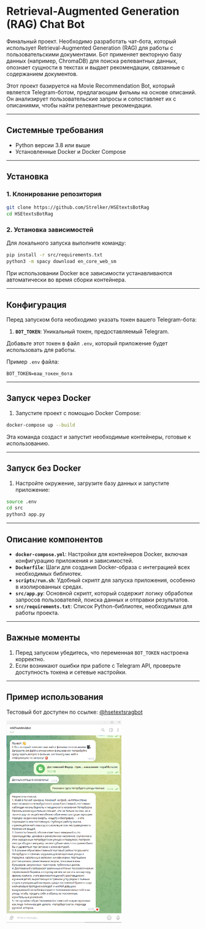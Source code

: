 # Retrieval-Augmented Generation (RAG) Chat Bot

Финальный проект. Необходимо разработать чат-бота, который использует Retrieval-Augmented Generation (RAG) для работы с пользовательскими документами. Бот применяет векторную базу данных (например, ChromaDB) для поиска релевантных данных, опознает сущности в текстах и выдает рекомендации, связанные с содержанием документов.

Этот проект базируется на Movie Recommendation Bot, который является Telegram-ботом, предлагающим фильмы на основе описаний. Он анализирует пользовательские запросы и сопоставляет их с описаниями, чтобы найти релевантные рекомендации. 

---

## Системные требования

- Python версии 3.8 или выше
- Установленные Docker и Docker Compose

---

## Установка

### 1. Клонирование репозитория

```bash
git clone https://github.com/Strelker/HSEtextsBotRag
cd HSEtextsBotRag
```

### 2. Установка зависимостей

Для локального запуска выполните команду:

```bash
pip install -r src/requirements.txt
python3 -m spacy download en_core_web_sm
```

При использовании Docker все зависимости устанавливаются автоматически во время сборки контейнера.

---

## Конфигурация

Перед запуском бота необходимо указать токен вашего Telegram-бота:

1. **`BOT_TOKEN`**: Уникальный токен, предоставляемый Telegram.

Добавьте этот токен в файл `.env`, который приложение будет использовать для работы.

Пример `.env` файла:

```
BOT_TOKEN=ваш_токен_бота
```

---

## Запуск через Docker

1. Запустите проект с помощью Docker Compose:

```bash
docker-compose up --build
```

Эта команда создаст и запустит необходимые контейнеры, готовые к использованию.

---

## Запуск без Docker

1. Настройте окружение, загрузите базу данных и запустите приложение:

```bash
source .env
cd src
python3 app.py
```

---

## Описание компонентов

- **`docker-compose.yml`**: Настройки для контейнеров Docker, включая конфигурацию приложения и зависимостей.
- **`Dockerfile`**: Шаги для создания Docker-образа с интеграцией всех необходимых библиотек.
- **`scripts/run.sh`**: Удобный скрипт для запуска приложения, особенно в изолированных средах.
- **`src/app.py`**: Основной скрипт, который содержит логику обработки запросов пользователей, поиска данных и отправки результатов.
- **`src/requirements.txt`**: Список Python-библиотек, необходимых для работы проекта.

---

## Важные моменты

1. Перед запуском убедитесь, что переменная `BOT_TOKEN` настроена корректно.
2. Если возникают ошибки при работе с Telegram API, проверьте доступность токена и сетевые настройки.

---

## Пример использования

Тестовый бот доступен по ссылке: [@hsetextsragbot](https://t.me/hsetextsragbot)

<img src="chat_screen.png" alt="drawing" style="width:300px;"/>